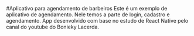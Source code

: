 #Aplicativo para agendamento de barbeiros
Este é um exemplo de aplicativo de agendamento. Nele temos a parte de login, cadastro e agendamento.
App desenvolvido com base no estudo de React Native pelo canal do youtube do Bonieky Lacerda.
